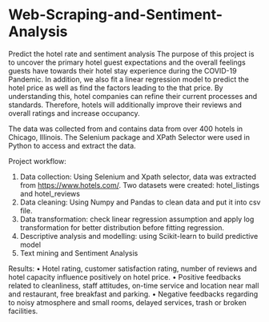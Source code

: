 # Web-Scraping-and-Sentiment-Analysis
Predict the hotel rate and sentiment analysis The purpose of this project is to uncover the primary hotel guest expectations and the overall feelings guests have towards their hotel stay experience during the COVID-19 Pandemic. In addition, we also fit a linear regression model to predict the hotel price as well as find the factors leading to the that price. By understanding this, hotel companies can refine their current processes and standards. Therefore, hotels will additionally improve their reviews and overall ratings and increase occupancy.

The data was collected from and contains data from over 400 hotels in Chicago, Illinois. The Selenium package and XPath Selector were used in Python to access and extract the data.

Project workflow:
1.	Data collection: Using Selenium and Xpath selector, data was extracted from  https://www.hotels.com/. Two datasets were created: hotel_listings and hotel_reviews
2.	Data cleaning: Using Numpy and Pandas to clean data and put it into csv file.
3.	Data transformation: check linear regression assumption and apply log transformation for better distribution before fitting regression. 
4.	Descriptive analysis and modelling: using Scikit-learn to build predictive model
5.	Text mining and Sentiment Analysis

Results:
•	Hotel rating, customer satisfaction rating, number of reviews and hotel capacity influence positively on hotel price.
•	Positive feedbacks related to cleanliness, staff attitudes, on-time service and location near mall and restaurant, free breakfast and parking. 
•	Negative feedbacks regarding to noisy atmosphere and small rooms, delayed services, trash or broken facilities. 

